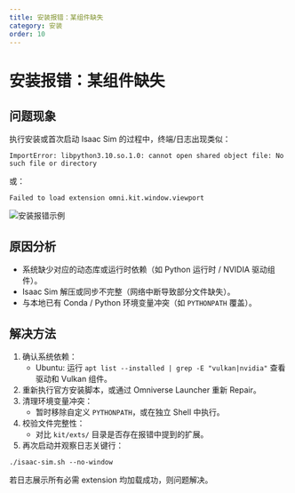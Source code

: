 ```yaml
---
title: 安装报错：某组件缺失
category: 安装
order: 10
---
```


# 安装报错：某组件缺失

## 问题现象
执行安装或首次启动 Isaac Sim 的过程中，终端/日志出现类似：
```
ImportError: libpython3.10.so.1.0: cannot open shared object file: No such file or directory
```
或：
```
Failed to load extension omni.kit.window.viewport
```
![安装报错示例](../images/installation-error-1.png)

## 原因分析
- 系统缺少对应的动态库或运行时依赖（如 Python 运行时 / NVIDIA 驱动组件）。
- Isaac Sim 解压或同步不完整（网络中断导致部分文件缺失）。
- 与本地已有 Conda / Python 环境变量冲突（如 `PYTHONPATH` 覆盖）。

## 解决方法
1. 确认系统依赖：
   - Ubuntu: 运行 `apt list --installed | grep -E "vulkan|nvidia"` 查看驱动和 Vulkan 组件。
2. 重新执行官方安装脚本，或通过 Omniverse Launcher 重新 Repair。
3. 清理环境变量冲突：
   - 暂时移除自定义 `PYTHONPATH`，或在独立 Shell 中执行。
4. 校验文件完整性：
   - 对比 `kit/exts/` 目录是否存在报错中提到的扩展。
5. 再次启动并观察日志关键行：
```
./isaac-sim.sh --no-window
```
若日志展示所有必需 extension 均加载成功，则问题解决。
